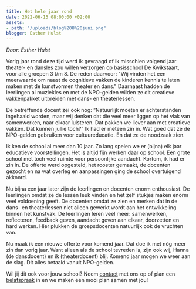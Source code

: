 ```yaml
---
title: Het hele jaar rond
date: 2022-06-15 08:00:00 +02:00
assets:
- path: "/uploads/blog%208%20juni.png"
blogger: Esther Hulst
---
```


*Door: Esther Hulst*

Vorig jaar rond deze tijd werd ik gevraagd of ik misschien volgend jaar theater- en dansles zou willen verzorgen op basisschool De Kwikstaart, voor alle groepen 3 t/m 8. De reden daarvoor: "Wij vinden het een meerwaarde om naast de cognitieve vakken de kinderen kennis te laten maken met de kunstvormen theater en dans." Daarnaast hadden de leerlingen al muziekles en met de NPO-gelden wilden ze dit creatieve vakkenpakket uitbreiden met dans- en theaterlessen. 

De betreffende docent zei ook nog: “Natuurlijk moeten er achterstanden ingehaald worden, maar wij denken dat die veel meer liggen op het vlak van samenwerken, naar elkaar luisteren. Dat pakken we liever aan met creatieve vakken. Dat kunnen jullie toch?” Ik had er meteen zin in. Wat goed dat ze de NPO-gelden gebruiken voor cultuureducatie. En dat ze de noodzaak zien.

Ik ken de school al meer dan 10 jaar. Zo lang spelen we er (bijna) elk jaar educatieve voorstellingen. Het is altijd fijn werken daar op school. Een grote school met toch veel ruimte voor persoonlijke aandacht. Kortom, ik had er zin in. De offerte werd opgesteld, het rooster gemaakt, de docenten gezocht en na wat overleg en aanpassingen ging de school overtuigend akkoord.

Nu bijna een jaar later zijn de leerlingen en docenten enorm enthousiast. De leerlingen omdat ze de lessen leuk vinden en het zelf stukjes maken enorm veel voldoening geeft. De docenten omdat ze zien en merken dat in de dans- en theaterlessen niet alleen gewerkt wordt aan het ontwikkeling binnen het kunstvak. De leerlingen leren veel meer: samenwerken, reflecteren, feedback geven, aandacht geven aan elkaar, doorzetten en hard werken. Hier plukken de groepsdocenten natuurlijk ook de vruchten van. 

Nu maak ik een nieuwe offerte voor komend jaar. Dat doe ik met nóg meer zin dan vorig jaar. Want alleen als de school  tevreden is, zijn ook wij, Hanna (de dansdocent) en ik (theaterdocent) blij. Komend jaar mogen we weer aan de slag. Dit alles betaald vanuit NPO-gelden. 

Wil jij dit ook voor jouw school? Neem [contact](https://www.opde1sterij.nl/contact/) met ons op of plan een [belafspraak](https://calendly.com/opde1sterij/bellen-voor-meer-info) in en we maken een mooi plan samen met jou!